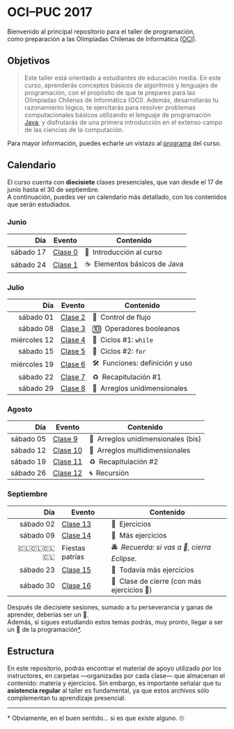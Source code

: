 
# OCI–PUC 2017

Bienvenido al principal repositorio para el taller de programación,  
como preparación a las Olimpiadas Chilenas de Informática ([OCI]).

## Objetivos

> Este taller está orientado a estudiantes de educación media.
  En este curso, aprenderás conceptos básicos de algoritmos y lenguajes de programación,
  con el propósito de que te prepares para las Olimpiadas Chilenas de Informática (OCI).
  Además, desarrollarás tu razonamiento lógico, te ejercitarás para resolver problemas
  computacionales básicos utilizando el lenguaje de programación [Java], y disfrutarás
  de una primera introducción en el extenso campo de las ciencias de la computación.

Para mayor información, puedes echarle un vistazo al [programa](programa.pdf) del curso.

## Calendario

El curso cuenta con **diecisiete** clases presenciales,
que van desde el 17 de junio hasta el 30 de septiembre.  
A continuación, puedes ver un calendario más detallado,
con los contenidos que serán estudiados.

### Junio

Día       | Evento              | Contenido
---------:| ------------------- | --------------------------------------
sábado 17 | [Clase 0](clase-00) | :hatching_chick: Introducción al curso
sábado 24 | [Clase 1](clase-01) | :coffee: Elementos básicos de Java

### Julio

Día          | Evento              | Contenido
------------:| ------------------- | --------------------------------------------
   sábado 01 | [Clase 2](clase-02) | :twisted_rightwards_arrows: Control de flujo
   sábado 08 | [Clase 3](clase-03) | :keycap_ten: Operadores booleanos
miércoles 12 | [Clase 4](clase-04) | :repeat: Ciclos \#1: `while`
   sábado 15 | [Clase 5](clase-05) | :repeat: Ciclos \#2: `for`
miércoles 19 | [Clase 6](clase-06) | :hammer_and_wrench: Funciones: definición y uso
   sábado 22 | [Clase 7](clase-07) | :recycle: Recapitulación \#1
   sábado 29 | [Clase 8](clase-08) | :blossom: Arreglos unidimensionales

### Agosto

Día       | Evento               | Contenido
---------:| -------------------- | ------------------------------------------------
sábado 05 | [Clase  9](clase-09) | :cherry_blossom: Arreglos unidimensionales (bis)
sábado 12 | [Clase 10](clase-10) | :bouquet: Arreglos multidimensionales
sábado 19 | [Clase 11](clase-11) | :recycle: Recapitulación \#2
sábado 26 | [Clase 12](clase-12) | :cyclone: Recursión

### Septiembre

Día                          | Evento               | Contenido
----------------------------:| -------------------- | ------------------------
sábado 02                    | [Clase 13](clase-13) | :closed_book: Ejercicios
sábado 09                    | [Clase 14](clase-14) | :green_book: Más ejercicios
:chile::chile::chile::chile: | Fiestas patrias      | :oncoming_police_car: _Recuerda: si vas a :wine_glass:, cierra Eclipse._
sábado 23                    | [Clase 15](clase-15) | :blue_book: Todavía más ejercicios
sábado 30                    | [Clase 16](clase-16) | :hatched_chick: Clase de cierre (con más ejercicios :orange_book:)

Después de diecisiete sesiones, sumado a tu perseverancia y ganas de aprender,
deberías ser un :hatched_chick:.  
Además, si sigues estudiando estos temas podrás, muy pronto,
llegar a ser un :chicken: de la programación[\*](#footnote).

## Estructura

En este repositorio, podrás encontrar el material de apoyo utilizado por los instructores,
en carpetas —organizadas por cada clase— que almacenan el contenido: materia y ejercicios.
Sin embargo, es importante señalar que tu **asistencia regular** al taller es fundamental,
ya que estos archivos sólo complementan tu aprendizaje presencial.

---

<a name='footnote'>\*</a>
Obviamente, en el buen sentido… si es que existe alguno. :roll_eyes:

[/]:# (Enlaces externos)

[OCI]:  http://www.olimpiada-informatica.cl
[Java]: https://es.wikipedia.org/wiki/Java_(lenguaje_de_programación)
